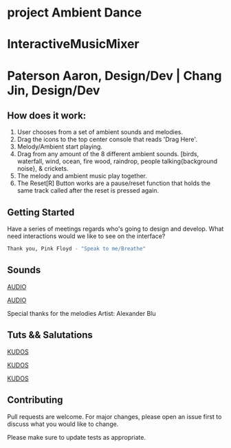 # project Ambient Dance 

# InteractiveMusicMixer 
# Paterson Aaron, Design/Dev | Chang Jin, Design/Dev

## How does it work:

1. User chooses from a set of ambient sounds and melodies.
2. Drag the icons to the top center console that reads 'Drag Here'.
3. Melody/Ambient start playing.
4. Drag from any amount of the 8 different ambient sounds. [birds, waterfall, wind, ocean, fire wood, raindrop, people talking{background noise}, & crickets.
5. The melody and ambient music play together.
6. The Reset[R] Button works are a pause/reset function that holds the same track called after the reset is pressed again.

## Getting Started
Have a series of meetings regards who's going to design and develop. 
What need interactions would we like to see on the interface?


```bash
Thank you, Pink Floyd - "Speak to me/Breathe"
```

## Sounds
[AUDIO](https://www.soundsnap.com/animals/birds)

[AUDIO](http://www.orangefreesounds.com/)

Special thanks for the melodies Artist: Alexander Blu

## Tuts && Salutations

[KUDOS](https://alemangui.github.io/pizzicato/)

[KUDOS](https://www.createjs.com/soundjs)

[KUDOS](https://www.createjs.com/getting-started/soundjs)

## Contributing
Pull requests are welcome. For major changes, please open an issue first to discuss what you would like to change.

Please make sure to update tests as appropriate.


